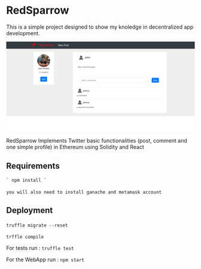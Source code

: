 # RedSparrow

This is a simple project designed to show my knoledge in decentralized app development.

![home page](https://github.com/johnarakas/RedSparrow/blob/master/red_sparrow.png)

RedSparrow Implements  Twitter basic functionalities (post, comment and one  simple profile) in Ethereum using Solidity and React

## Requirements
    ` npm install `

    you will also need to install ganache and metamask account
## Deployment 

`truffle migrate --reset`

`trffle compile`

For tests run : `truffle test`

For  the WebApp run : `npm start`
